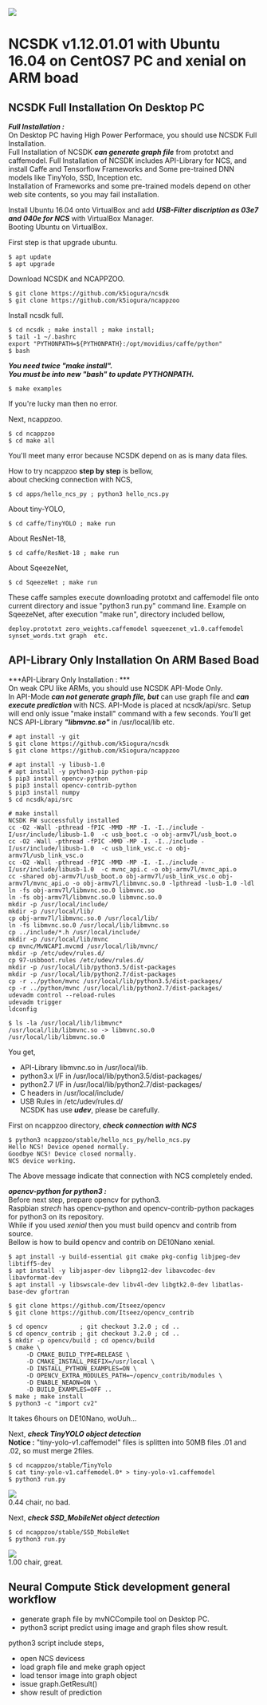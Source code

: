 ![](files/movidius.png)

# NCSDK v1.12.01.01 with Ubuntu 16.04 on CentOS7 PC and xenial on ARM boad

## NCSDK Full Installation On Desktop PC
***Full Installation :***  
On Desktop PC having High Power Performace, you should use NCSDK Full Installation.  
Full Installation of NCSDK ***can generate graph file*** from prototxt and caffemodel. 
Full Installation of NCSDK includes API-Library for NCS, and install Caffe and Tensorflow Frameworks and Some pre-trained DNN models like TinyYolo, SSD, Inception etc.  
Installation of Frameworks and some pre-trained models depend on other web site contents, so you may fail installation.  

Install Ubuntu 16.04 onto VirtualBox and add ***USB-Filter discription as 03e7 and 040e for NCS*** with VirtualBox Manager.  
Booting Ubuntu on VirtualBox.  

First step is that upgrade ubuntu.  
```
$ apt update
$ apt upgrade
```
Download NCSDK and NCAPPZOO.  
```
$ git clone https://github.com/k5iogura/ncsdk
$ git clone https://github.com/k5iogura/ncappzoo
```
Install ncsdk full.  
```
$ cd ncsdk ; make install ; make install;
$ tail -1 ~/.bashrc
export "PYTHONPATH=${PYTHONPATH}:/opt/movidius/caffe/python"
$ bash
```
***You need twice "make install".***  
***You must be into new "bash" to update PYTHONPATH.***  
```
$ make examples
```
If you're lucky man then no error.  

Next, ncappzoo.  
```
$ cd ncappzoo
$ cd make all
```
You'll meet many error because NCSDK depend on as is many data files.  

How to try ncappzoo **step by step** is bellow,  
about checking connection with NCS,  
```
$ cd apps/hello_ncs_py ; python3 hello_ncs.py
```
About tiny-YOLO,
```
$ cd caffe/TinyYOLO ; make run
```
About ResNet-18,  
```
$ cd caffe/ResNet-18 ; make run
```
About SqeezeNet,  
```
$ cd SqeezeNet ; make run
```

These caffe samples execute downloading prototxt and caffemodel file onto current directory and issue "python3 run.py" command line. Example on SqeezeNet, after execution "make run", directory included bellow,  
```
deploy.prototxt zero_weights.caffemodel squeezenet_v1.0.caffemodel
synset_words.txt graph  etc.
```
## API-Library Only Installation On ARM Based Boad  

***API-Library Only Installation : ***  
On weak CPU like ARMs, you should use NCSDK API-Mode Only.  
In API-Mode ***can not generate graph file, but*** can use graph file and ***can execute prediction*** with NCS.
API-Mode is placed at ncsdk/api/src. Setup will end only issue "make install" command with a few seconds. You'll get NCS API-Library ***"libmvnc.so"*** in /usr/local/lib etc.  
```
# apt install -y git
$ git clone https://github.com/k5iogura/ncsdk
$ git clone https://github.com/k5iogura/ncappzoo

# apt install -y libusb-1.0
# apt install -y python3-pip python-pip
$ pip3 install opencv-python
$ pip3 install opencv-contrib-python
$ pip3 install numpy
$ cd ncsdk/api/src

# make install
NCSDK FW successfully installed
cc -O2 -Wall -pthread -fPIC -MMD -MP -I. -I../include -I/usr/include/libusb-1.0  -c usb_boot.c -o obj-armv7l/usb_boot.o
cc -O2 -Wall -pthread -fPIC -MMD -MP -I. -I../include -I/usr/include/libusb-1.0  -c usb_link_vsc.c -o obj-armv7l/usb_link_vsc.o
cc -O2 -Wall -pthread -fPIC -MMD -MP -I. -I../include -I/usr/include/libusb-1.0  -c mvnc_api.c -o obj-armv7l/mvnc_api.o
cc -shared obj-armv7l/usb_boot.o obj-armv7l/usb_link_vsc.o obj-armv7l/mvnc_api.o -o obj-armv7l/libmvnc.so.0 -lpthread -lusb-1.0 -ldl
ln -fs obj-armv7l/libmvnc.so.0 libmvnc.so
ln -fs obj-armv7l/libmvnc.so.0 libmvnc.so.0
mkdir -p /usr/local/include/
mkdir -p /usr/local/lib/
cp obj-armv7l/libmvnc.so.0 /usr/local/lib/
ln -fs libmvnc.so.0 /usr/local/lib/libmvnc.so
cp ../include/*.h /usr/local/include/
mkdir -p /usr/local/lib/mvnc
cp mvnc/MvNCAPI.mvcmd /usr/local/lib/mvnc/
mkdir -p /etc/udev/rules.d/
cp 97-usbboot.rules /etc/udev/rules.d/
mkdir -p /usr/local/lib/python3.5/dist-packages
mkdir -p /usr/local/lib/python2.7/dist-packages
cp -r ../python/mvnc /usr/local/lib/python3.5/dist-packages/
cp -r ../python/mvnc /usr/local/lib/python2.7/dist-packages/
udevadm control --reload-rules
udevadm trigger
ldconfig

$ ls -la /usr/local/lib/libmvnc*
/usr/local/lib/libmvnc.so -> libmvnc.so.0 
/usr/local/lib/libmvnc.so.0  
```
You get,  
- API-Library libmvnc.so in /usr/local/lib.  
- python3.x I/F in /usr/local/lib/python3.5/dist-packages/  
- python2.7 I/F in /usr/local/lib/python2.7/dist-packages/
- C headers in /usr/local/include/
- USB Rules in /etc/udev/rules.d/  
NCSDK has use ***udev***, please be carefully.  

First on ncappzoo directory, ***check connection with NCS***
```
$ python3 ncappzoo/stable/hello_ncs_py/hello_ncs.py
Hello NCS! Device opened normally.
Goodbye NCS! Device closed normally.
NCS device working.
```
The Above message indicate that connection with NCS completely ended.  

***opencv-python for python3 :***  
Before next step, prepare opencv for python3.  
Raspbian *strech* has opencv-python and opencv-contrib-python packages for python3 on its repository.  
While if you used *xenial* then you must build opencv and contrib from source.  
Bellow is how to build opencv and contrib on DE10Nano xenial.  
```
$ apt install -y build-essential git cmake pkg-config libjpeg-dev libtiff5-dev  
$ apt install -y libjasper-dev libpng12-dev libavcodec-dev libavformat-dev  
$ apt install -y libswscale-dev libv4l-dev libgtk2.0-dev libatlas-base-dev gfortran

$ git clone https://github.com/Itseez/opencv
$ git clone https://github.com/Itseez/opencv_contrib

$ cd opencv         ; git checkout 3.2.0 ; cd ..
$ cd opencv_contrib ; git checkout 3.2.0 ; cd ..
$ mkdir -p opencv/build ; cd opencv/build
$ cmake \
     -D CMAKE_BUILD_TYPE=RELEASE \
     -D CMAKE_INSTALL_PREFIX=/usr/local \
     -D INSTALL_PYTHON_EXAMPLES=ON \
     -D OPENCV_EXTRA_MODULES_PATH=~/opencv_contrib/modules \
     -D ENABLE_NEAON=ON \
     -D BUILD_EXAMPLES=OFF ..
$ make ; make install
$ python3 -c "import cv2"
```
It takes 6hours on DE10Nano, woUuh...  

Next, ***check TinyYOLO object detection***  
**Notice :** "tiny-yolo-v1.caffemodel" files is splitten into 50MB files .01 and .02, so must merge 2files.  
```
$ cd ncappzoo/stable/TinyYolo
$ cat tiny-yolo-v1.caffemodel.0* > tiny-yolo-v1.caffemodel
$ python3 run.py
```
![](files/tiny-result.png)  
0.44 chair, no bad.  

Next, ***check SSD_MobileNet object detection***  
```
$ cd ncappzoo/stable/SSD_MobileNet
$ python3 run.py
```
![](files/SSD_MovileNet.png)  
1.00 chair, great.  

## Neural Compute Stick development general workflow  
- generate graph file by mvNCCompile tool on Desktop PC.
- python3 script predict using image and graph files show result.

python3 script include steps,
- open NCS devicess
- load graph file and meke graph opject
- load tensor image into graph object
- issue graph.GetResult()
- show result of prediction

